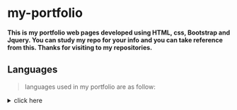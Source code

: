 # my-portfolio

  **This is my portfolio web pages developed using HTML, css, Bootstrap and Jquery. You can study my repo for your info and you can take reference from this. Thanks for visiting to my repositories.** 

## Languages
> languages used in my portfolio are as follow:

<details><summary>click here</summary>
<p>
<ul>
  <li>HTML</li>
  <li>CSS</li>
  <li>Javascript</li>
  <li>Bootstrap</li>
  <li>JQuery</li>
</ul>
</p>
</details>

